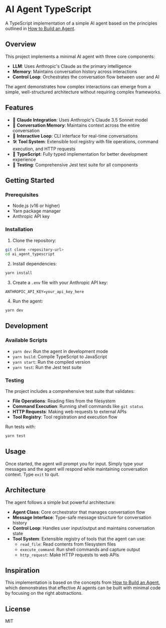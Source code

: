 # AI Agent TypeScript

A TypeScript implementation of a simple AI agent based on the principles outlined in [How to Build an Agent](https://ampcode.com/how-to-build-an-agent).

## Overview

This project implements a minimal AI agent with three core components:
- **LLM**: Uses Anthropic's Claude as the primary intelligence
- **Memory**: Maintains conversation history across interactions
- **Control Loop**: Orchestrates the conversation flow between user and AI

The agent demonstrates how complex interactions can emerge from a simple, well-structured architecture without requiring complex frameworks.

## Features

- 🧠 **Claude Integration**: Uses Anthropic's Claude 3.5 Sonnet model
- 💭 **Conversation Memory**: Maintains context across the entire conversation
- 🔄 **Interactive Loop**: CLI interface for real-time conversations
- 🛠️ **Tool System**: Extensible tool registry with file operations, command execution, and HTTP requests
- 📝 **TypeScript**: Fully typed implementation for better development experience
- 🧪 **Testing**: Comprehensive Jest test suite for all components

## Getting Started

### Prerequisites

- Node.js (v16 or higher)
- Yarn package manager
- Anthropic API key

### Installation

1. Clone the repository:
```bash
git clone <repository-url>
cd ai_agent_typescript
```

2. Install dependencies:
```bash
yarn install
```

3. Create a `.env` file with your Anthropic API key:
```
ANTHROPIC_API_KEY=your_api_key_here
```

4. Run the agent:
```bash
yarn dev
```

## Development

### Available Scripts

- `yarn dev`: Run the agent in development mode
- `yarn build`: Compile TypeScript to JavaScript
- `yarn start`: Run the compiled version
- `yarn test`: Run the Jest test suite

### Testing

The project includes a comprehensive test suite that validates:
- **File Operations**: Reading files from the filesystem
- **Command Execution**: Running shell commands like `git status`
- **HTTP Requests**: Making web requests to external APIs
- **Tool Registry**: Tool registration and execution flow

Run tests with:
```bash
yarn test
```

## Usage

Once started, the agent will prompt you for input. Simply type your messages and the agent will respond while maintaining conversation context. Type `exit` to quit.

## Architecture

The agent follows a simple but powerful architecture:

- **Agent Class**: Core orchestrator that manages conversation flow
- **Message Interface**: Type-safe message structure for conversation history
- **Control Loop**: Handles user input/output and maintains conversation state
- **Tool System**: Extensible registry of tools that the agent can use:
  - `read_file`: Read contents from filesystem files
  - `execute_command`: Run shell commands and capture output
  - `http_request`: Make HTTP requests to web APIs

## Inspiration

This implementation is based on the concepts from [How to Build an Agent](https://ampcode.com/how-to-build-an-agent), which demonstrates that effective AI agents can be built with minimal code by focusing on the right abstractions.

## License

MIT